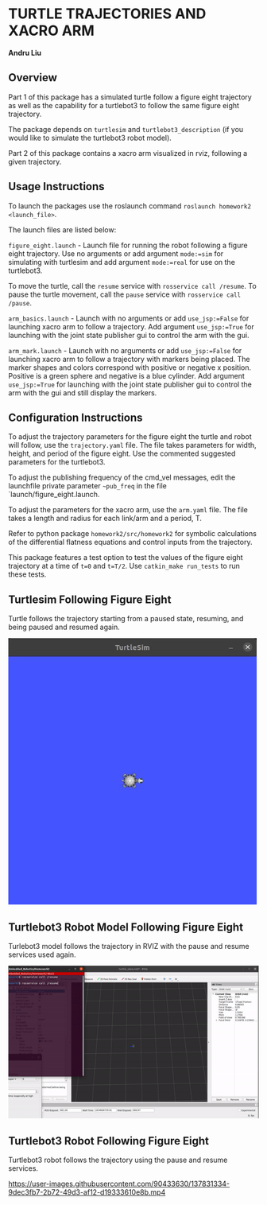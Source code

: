# TURTLE TRAJECTORIES AND XACRO ARM
**Andru Liu**

## Overview 
Part 1 of this package has a simulated turtle follow a figure eight trajectory as well as the capability for a turtlebot3 to follow the same figure eight trajectory.

The package depends on `turtlesim` and `turtlebot3_description` (if you would like to simulate the turtlebot3 robot model). 

Part 2 of this package contains a xacro arm visualized in rviz, following a given trajectory. 

## Usage Instructions 
To launch the packages use the roslaunch command `roslaunch homework2 <launch_file>`.

The launch files are listed below:

`figure_eight.launch` - Launch file for running the robot following a figure eight trajectory. Use no arguments or add argument `mode:=sim` for simulating with turtlesim and add argument `mode:=real` for use on the turtlebot3.

To move the turtle, call the `resume` service with `rosservice call /resume`. To pause the turtle movement, call the `pause` service with `rosservice call /pause`. 

`arm_basics.launch` - Launch with no arguments or add `use_jsp:=False` for launching xacro arm to follow a trajectory. Add argument `use_jsp:=True` for launching with the joint state publisher gui to control the arm with the gui.

`arm_mark.launch` - Launch with no arguments or add `use_jsp:=False` for launching xacro arm to follow a trajectory with markers being placed. The marker shapes and colors correspond with positive or negative x position. Positive is a green sphere and negative is a blue cylinder. Add argument `use_jsp:=True` for launching with the joint state publisher gui to control the arm with the gui and still display the markers.


## Configuration Instructions
To adjust the trajectory parameters for the figure eight the turtle and robot will follow, use the `trajectory.yaml` file. The file takes parameters for width, height, and period of the figure eight. Use the commented suggested parameters for the turtlebot3. 

To adjust the publishing frequency of the cmd_vel messages, edit the launchfile private parameter `~pub_freq` in the file `launch/figure_eight.launch.

To adjust the parameters for the xacro arm, use the `arm.yaml` file. The file takes a length and radius for each link/arm and a period, T. 

Refer to python package `homework2/src/homework2` for symbolic calculations of the differential flatness equations and control inputs from the trajectory.

This package features a test option to test the values of the figure eight trajectory at a time of `t=0` and `t=T/2`. Use `catkin_make run_tests` to run these tests.

## Turtlesim Following Figure Eight
Turtle follows the trajectory starting from a paused state, resuming, and being paused and resumed again. 

![turtle_figure_eight](turtle_figure_eight.gif "turtle_figure_eight.gif")

## Turtlebot3 Robot Model Following Figure Eight 
Turlebot3 model follows the trajectory in RVIZ with the pause and resume services used again. 

![turtlebot3_figure_eight](turtlebot3_figure_eight.gif "turtlebot3_figure_eight.gif")

## Turtlebot3 Robot Following Figure Eight 
Turtlebot3 robot follows the trajectory using the pause and resume services.

https://user-images.githubusercontent.com/90433630/137831334-9dec3fb7-2b72-49d3-af12-d19333610e8b.mp4
